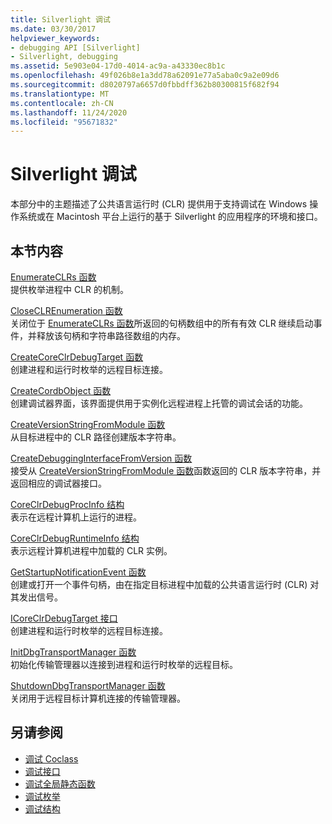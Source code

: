 ```yaml
---
title: Silverlight 调试
ms.date: 03/30/2017
helpviewer_keywords:
- debugging API [Silverlight]
- Silverlight, debugging
ms.assetid: 5e903e04-17d0-4014-ac9a-a43330ec8b1c
ms.openlocfilehash: 49f026b8e1a3dd78a62091e77a5aba0c9a2e09d6
ms.sourcegitcommit: d8020797a6657d0fbbdff362b80300815f682f94
ms.translationtype: MT
ms.contentlocale: zh-CN
ms.lasthandoff: 11/24/2020
ms.locfileid: "95671832"
---
```

# <a name="silverlight-debugging"></a>Silverlight 调试

本部分中的主题描述了公共语言运行时 (CLR) 提供用于支持调试在 Windows 操作系统或在 Macintosh 平台上运行的基于 Silverlight 的应用程序的环境和接口。  
  
## <a name="in-this-section"></a>本节内容  

 [EnumerateCLRs 函数](enumerateclrs-function.md)  
 提供枚举进程中 CLR 的机制。  
  
 [CloseCLREnumeration 函数](closeclrenumeration-function.md)  
 关闭位于 [EnumerateCLRs 函数](enumerateclrs-function.md)所返回的句柄数组中的所有有效 CLR 继续启动事件，并释放该句柄和字符串路径数组的内存。  
  
 [CreateCoreClrDebugTarget 函数](createcoreclrdebugtarget-function.md)  
 创建进程和运行时枚举的远程目标连接。  
  
 [CreateCordbObject 函数](createcordbobject-function.md)  
 创建调试器界面，该界面提供用于实例化远程进程上托管的调试会话的功能。  
  
 [CreateVersionStringFromModule 函数](createversionstringfrommodule-function.md)  
 从目标进程中的 CLR 路径创建版本字符串。  
  
 [CreateDebuggingInterfaceFromVersion 函数](createdebugginginterfacefromversion-function-for-silverlight.md)  
 接受从 [CreateVersionStringFromModule 函数](createversionstringfrommodule-function.md)函数返回的 CLR 版本字符串，并返回相应的调试器接口。  
  
 [CoreClrDebugProcInfo 结构](coreclrdebugprocinfo-structure.md)  
 表示在远程计算机上运行的进程。  
  
 [CoreClrDebugRuntimeInfo 结构](coreclrdebugruntimeinfo-structure.md)  
 表示远程计算机进程中加载的 CLR 实例。  
  
 [GetStartupNotificationEvent 函数](getstartupnotificationevent-function.md)  
 创建或打开一个事件句柄，由在指定目标进程中加载的公共语言运行时 (CLR) 对其发出信号。  
  
 [ICoreClrDebugTarget 接口](icoreclrdebugtarget-interface.md)  
 创建进程和运行时枚举的远程目标连接。  
  
 [InitDbgTransportManager 函数](initdbgtransportmanager-function.md)  
 初始化传输管理器以连接到进程和运行时枚举的远程目标。  
  
 [ShutdownDbgTransportManager 函数](shutdowndbgtransportmanager-function.md)  
 关闭用于远程目标计算机连接的传输管理器。  
  
## <a name="see-also"></a>另请参阅

- [调试 Coclass](debugging-coclasses.md)
- [调试接口](debugging-interfaces.md)
- [调试全局静态函数](debugging-global-static-functions.md)
- [调试枚举](debugging-enumerations.md)
- [调试结构](debugging-structures.md)

